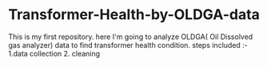 # Transformer-Health-by-OLDGA-data
This is my first repository. here I'm going to analyze OLDGA( Oil Dissolved gas analyzer) data to find transformer health condition. 
   steps included :- 
   1.data collection
   2. cleaning 

